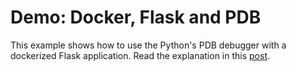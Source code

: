 # Demo: Docker, Flask and PDB

This example shows how to use the Python's PDB debugger with a dockerized Flask application. Read the explanation in this [post](https://blog.lucasferreira.org/howto/2017/06/03/running-pdb-with-docker-and-gunicorn.html).
